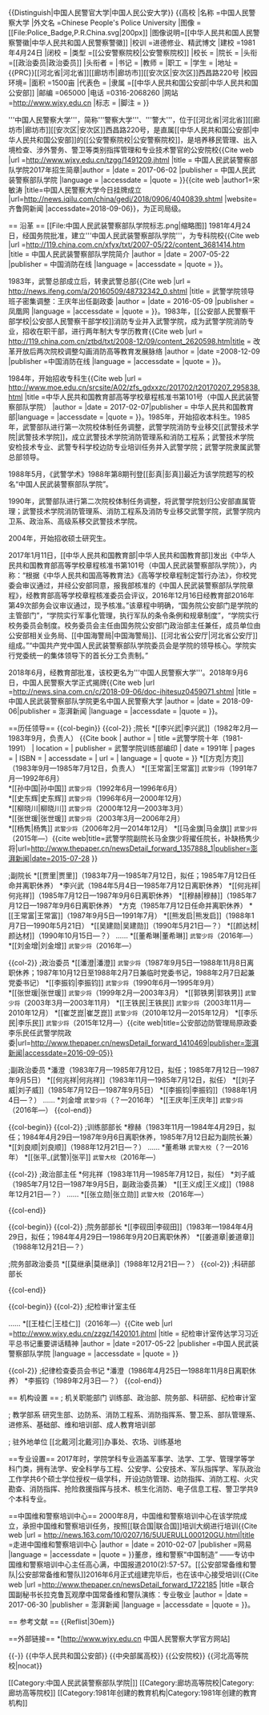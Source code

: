 {{Distinguish|中国人民警官大学|中国人民公安大学}}
{{高校
|名称    =中国人民警察大学
|外文名  =Chinese People's Police University
|图像    =[[File:Police_Badge,P.R.China.svg|200px]]
|图像说明=[[中华人民共和国人民警察警徽|中华人民共和国人民警察警徽]]
|校训    =进德修业、精武博文<ref name=elyq/>
|建校    =1981年4月24日
|闭校    =
|类型    =[[公安警察院校|公安警察院校]]
|校长    =
|院长    =
|头衔    =[[政治委员|政治委员]]
|头衔者  =
|书记    =
|教师    =
|职工    =
|学生    =
|地址    ={{PRC}}[[河北省|河北省]][[廊坊市|廊坊市]][[安次区|安次区]]西昌路220号
|校园环境=
|面积    =1500亩
|代表色  =
|隶属    =[[中华人民共和国公安部|中华人民共和国公安部]]
|邮编    =065000
|电话    =0316-2068260
|网站    =http://www.wjxy.edu.cn
|标志    =
|脚注    =
}}

'''中国人民警察大学'''，简称'''警察大学'''、'''警大'''，位于[[河北省|河北省]][[廊坊市|廊坊市]][[安次区|安次区]]西昌路220号，是直属[[中华人民共和国公安部|中华人民共和国公安部]]的[[公安警察院校|公安警察院校]]，是培养移民管理、出入境检查、涉外警务、警卫等类别指挥管理和专业技术警官的公安院校<ref name=jianzhang>{{Cite web |url =http://www.wjxy.edu.cn/tzgg/1491209.jhtml  |title =  中国人民武装警察部队学院2017年招生简章|author =  |date = 2017-06-02 |publisher = 中国人民武装警察部队学院 |language =  |accessdate =  |quote =  }}</ref><ref name="报道0907A">{{cite web |author1=宋敏涛 |title=中国人民警察大学今日挂牌成立 |url=http://news.iqilu.com/china/gedi/2018/0906/4040839.shtml |website=齐鲁网新闻 |accessdate=2018-09-06}}</ref>，为正司局级。

== 沿革 ==
[[File:中国人民武装警察部队学院标志.png|缩略图]]
1981年4月24日，经国务院批准，建立'''中国人民武装警察部队学院'''，为专科院校<ref>{{Cite web |url =http://119.china.com.cn/xfyx/txt/2007-05/22/content_3681414.htm  |title = 中国人民武装警察部队学院简介 |author =  |date = 2007-05-22 |publisher = 中国消防在线 |language =  |accessdate =  |quote =  }}</ref>。

1983年，武警总部成立后，转隶武警总部<ref name=miji>{{Cite web |url = http://news.ifeng.com/a/20160509/48732342_0.shtml |title = 武警学院领导班子密集调整：王庆年出任副政委 |author =  |date = 2016-05-09 |publisher =凤凰网  |language =  |accessdate =  |quote =  }}</ref>。1983年，[[公安部人民警察干部学校|公安部人民警察干部学校]]消防专业并入武警学院，成为武警学院消防专业，招收在职干部，进行两年制大专学历教育<ref name=xiaofang>{{Cite web |url =  http://119.china.com.cn/ztbd/txt/2008-12/09/content_2620598.htm|title = 改革开放后两次院校调整勾画消防高等教育发展脉络 |author =  |date =2008-12-09  |publisher =中国消防在线  |language =  |accessdate =  |quote =  }}</ref>。

1984年，开始招收专科生<ref name=elyq>{{Cite web |url = http://www.moe.edu.cn/srcsite/A02/zfs_gdxxzc/201702/t20170207_295838.html |title =中华人民共和国教育部高等学校章程核准书第101号（中国人民武装警察部队学院）  |author =  |date =  2017-02-07|publisher =  中华人民共和国教育部|language =  |accessdate =  |quote =  }}</ref>。1985年，开始招收本科生<ref name=elyq/>。1985年，武警部队进行第一次院校体制任务调整，武警学院消防专业移交[[武警技术学院|武警技术学院]]，成立武警技术学院消防管理系和消防工程系<ref name=xiaofang/><ref name=elyq/>；武警技术学院安检技术专业、武警专科学校边防专业培训任务并入武警学院；武警学院隶属武警总部领导<ref name=elyq/>。

1988年5月，《武警学术》1988年第8期刊登[[彭真|彭真]]最近为该学院题写的校名“中国人民武装警察部队学院”<ref name=shinian/>。

1990年，武警部队进行第二次院校体制任务调整，将武警学院划归公安部直属管理；武警技术学院消防管理系、消防工程系及消防专业移交武警学院<ref name=xiaofang/><ref name=elyq/>，武警学院内卫系、政治系、高级系移交武警技术学院<ref name=elyq/>。

2004年，开始招收硕士研究生<ref name=elyq/>。

2017年1月11日，[[中华人民共和国教育部|中华人民共和国教育部]]发出《中华人民共和国教育部高等学校章程核准书第101号（中国人民武装警察部队学院）》，内称：“根据《中华人民共和国高等教育法》《高等学校章程制定暂行办法》，你校党委会审议通过，并经公安部同意，报我部核准的《中国人民武装警察部队学院章程》，经教育部高等学校章程核准委员会评议，2016年12月16日经教育部2016年第49次部务会议审议通过，现予核准。”该章程中明确，“国务院公安部门是学院的主管部门”，“学院实行军事化管理，执行军队的条令条例和规章制度”，“学院实行校务委员会制度。校务委员会主任由国务院公安部门政治部主任兼任，成员单位由公安部相关业务局、[[中国海警局|中国海警局]]、[[河北省公安厅|河北省公安厅]]组成。”“中国共产党中国人民武装警察部队学院委员会是学院的领导核心。学院实行党委统一的集体领导下的首长分工负责制。”<ref name=elyq/>

2018年6月，经教育部批准，该校更名为'''中国人民警察大学'''。2018年9月6日，中国人民警察大学正式揭牌<ref>{{Cite web |url =http://news.sina.com.cn/c/2018-09-06/doc-ihitesuz0459071.shtml |title = 中国人民武装警察部队学院更名中国人民警察大学 |author =  |date = 2018-09-06|publisher = 澎湃新闻 |language =  |accessdate =  |quote =  }}</ref>。

==历任领导==
{{col-begin}}
{{col-2}}
;院长
*[[李兴武|李兴武]]（1982年2月—1983年9月，负责人）<ref name=shinian> {{Cite book | author =  | title =武警学院十年（1981-1991）  | location =  | publisher = 武警学院训练部编印 | date = 1991年 | pages =  | ISBN =  | accessdate =  | url =  | language =  | quote =  }} </ref>
*[[方克|方克]]（1983年9月—1985年7月12日，负责人）<ref name=shinian/>
*[[王常富|王常富]] <small>武警少将</small>（1991年7月—1992年6月）  
*[[孙中国|孙中国]] <small>武警少将</small>（1992年6月—1996年6月）  
*[[史东辉|史东辉]] <small>武警少将</small>（1996年6月—2000年12月）  
*[[柳晓川|柳晓川]] <small>武警少将</small>（2000年12月—2003年3月）  
*[[张世瑗|张世瑗]] <small>武警少将</small>（2003年3月—2006年2月）  
*[[杨隽|杨隽]] <small>武警少将</small>（2006年2月—2014年12月）
*[[马金旗|马金旗]] <small>武警少将</small>（2015年—）<ref>{{cite web|title=武警学院副院长马金旗少将擢任院长，补缺杨隽少将|url=http://www.thepaper.cn/newsDetail_forward_1357888_1|publisher=澎湃新闻|date=2015-07-28 }}</ref>

;副院长
*[[贾里|贾里]]（1983年7月—1985年7月12日，拟任；1985年7月12日任命并离职休养）<ref name=shinian/>
*李兴武（1984年5月4日—1985年7月12日离职休养）<ref name=shinian/>
*[[何兆祥|何兆祥]]（1985年7月12日—1987年9月6日离职休养）<ref name=shinian/>
*[[穆赫|穆赫]]（1985年7月12日—1987年9月6日离职休养）<ref name=shinian/>
*方克（1985年7月12日任命并离职休养）<ref name=shinian/>
*[[王常富|王常富]]（1987年9月5日—1991年7月）<ref name=shinian/>
*[[熊发启|熊发启]]（1988年1月7日—1990年5月21日）<ref name=shinian/>
*[[吴建勋|吴建勋]]（1990年5月21日—？）<ref name=shinian/>
*[[颜达材|颜达材]]（1990年10月15日—？）<ref name=shinian/>
……
*[[董希琳|董希琳]] <small>武警少将</small>（2016年—）<ref name=miji/>
*[[刘金增|刘金增]] <small>武警少将</small>（2016年—）<ref name=miji/>

{{col-2}}
;政治委员
*[[潘澄|潘澄]] <small>武警少将</small>（1987年9月5日—1988年11月8日离职休养；1987年10月12日至1988年2月7日兼临时党委书记，1988年2月7日起兼党委书记） 
*[[李振钧|李振钧]] <small>武警少将</small>（1990年6月—1995年9月）  
*[[张世瑗|张世瑗]] <small>武警少将</small>（1999年2月—2003年3月） 
*[[郭铁男|郭铁男]] <small>武警少将</small>（2003年3月—2003年11月） 
*[[王铁民|王铁民]] <small>武警少将</small>（2003年11月—2010年12月）
*[[崔芝崑|崔芝崑]] <small>武警少将</small>（2010年12月—2015年12月）
*[[李乐民|李乐民]] <small>武警少将</small>（2015年12月—）<ref>{{cite web|title=公安部边防管理局原政委李乐民任武警学院政委|url=http://www.thepaper.cn/newsDetail_forward_1410469|publisher=澎湃新闻|accessdate=2016-09-05}}</ref>

;副政治委员
*潘澄（1983年7月—1985年7月12日，拟任；1985年7月12日—1987年9月5日）<ref name=shinian/>
*[[何兆祥|何兆祥]]（1983年11月—1985年7月12日，拟任）<ref name=shinian/>
*[[刘子威|刘子威]]（1985年7月12日—1987年9月5日）<ref name=shinian/>
*[[李振钧|李振钧]]（1988年1月4日—？）<ref name=shinian/>
……
*刘金增 <small>武警少将</small>（？—2016年）<ref name=miji/>
*[[王庆年|王庆年]] <small>武警少将</small>（2016年—）<ref name=miji/>
{{col-end}}

{{col-begin}}
{{col-2}}
;训练部部长
*穆赫（1983年11月—1984年4月29日，拟任；1984年4月29日—1987年9月6日离职休养，1985年7月12日起为副院长兼）<ref name=shinian/>
*[[刘良顺|刘良顺]]（1988年12月21日—？）<ref name=shinian/>
……
*董希琳 <small>武警大校</small>（？—2016年）<ref name=miji/>
*[[张平_(武警)|张平]] <small>武警大校</small>（2016年—）<ref name=miji/>

{{col-2}}
;政治部主任
*何兆祥（1983年11月—1985年7月12日，拟任）<ref name=shinian/>
*刘子威（1985年7月12日—1987年9月5日，副政治委员兼）<ref name=shinian/>
*[[王义成|王义成]]（1988年12月21日—？）<ref name=shinian/>
……
*[[张立勋|张立勋]] <small>武警大校</small>（2016年—）<ref name=miji/>

{{col-end}}

{{col-begin}}
{{col-2}}
;院务部部长
*[[李砚田|李砚田]]（1983年—1984年4月29日，拟任；1984年4月29日—1986年9月20日离职休养）<ref name=shinian/>
*[[姜道章|姜道章]]（1988年12月21日—？）<ref name=shinian/>

;院务部政治委员
*[[莫继承|莫继承]]（1988年12月21日—？）<ref name=shinian/>
{{col-2}}
;科研部部长

{{col-end}}

{{col-begin}}
{{col-2}}
;纪检审计室主任

……
*[[王桂仁|王桂仁]]（2016年—）<ref>{{Cite web |url =http://www.wjxy.edu.cn/zzgz/1420101.jhtml   |title = 纪检审计室传达学习习近平总书记重要讲话精神 |author =  |date =2017-05-22  |publisher =中国人民武装警察部队学院  |language =  |accessdate =  |quote =  }}</ref>

{{col-2}}
;纪律检查委员会书记
*潘澄（1986年4月25日—1988年11月8日离职休养）<ref name=shinian/>
*李振钧（1989年2月3日—？）<ref name=shinian/>
{{col-end}}

== 机构设置 ==
; 机关职能部门
训练部、政治部、院务部、科研部、纪检审计室<ref name="elyq" />

; 教学部系
研究生部、边防系、消防工程系、消防指挥系、警卫系、部队管理系、进修系、基础部、维和培训部、成人教育培训部

; 驻外地单位
[[北戴河|北戴河]]办事处、农场、训练基地

==专业设置==
2017年时，学院学科专业涵盖军事学、法学、工学、管理学等学科门类，拥有法学、安全科学与工程、公安学、公安技术、军队指挥学、军队政治工作学共6个硕士学位授权一级学科，开设边防管理、边防指挥、消防工程、火灾勘查、消防指挥、抢险救援指挥与技术、核生化消防、电子信息工程、警卫学共9个本科专业<ref name=jianzhang/>。

==中国维和警察培训中心==
2000年8月，中国维和警察培训中心在该学院成立，承担中国维和警察培训任务，按照[[联合国|联合国]]培训大纲进行培训<ref>{{Cite web |url =  http://news.163.com/10/0207/16/5UUERULL000120GU.html|title =走进中国维和警察培训中心  |author =  |date = 2010-02-07 |publisher =网易  |language =  |accessdate =  |quote =  }}</ref><ref>董彦，维和警察“中国制造” ——专访中国维和警察培训中心主任高心满，中国报道2010(2):57-57</ref>。[[公安部常备维和警队|公安部常备维和警队]]2016年6月正式组建完毕后，也在该中心接受培训<ref>{{Cite web |url =http://www.thepaper.cn/newsDetail_forward_1722185  |title =联合国副秘书长拉克鲁瓦观摩中国常备维和警队演练：专业敬业  |author =  |date = 2017-06-30 |publisher = 澎湃新闻 |language =  |accessdate =  |quote =  }}</ref>。

== 参考文献 ==
{{Reflist|30em}}

==外部链接==
*[http://www.wjxy.edu.cn 中国人民警察大学官方网站]

{{-}}
{{中华人民共和国公安部}}
{{中央部属高校}}
{{公安院校}}
{{河北高等院校|nocat}}

[[Category:中国人民武装警察部队学院|]]
[[Category:廊坊高等院校|Category:廊坊高等院校]]
[[Category:1981年创建的教育机构|Category:1981年创建的教育机构]]